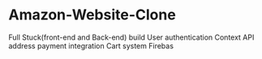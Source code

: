 # Amazon-Website-Clone
 Full Stuck(front-end and Back-end) build
User authentication
Context API address
payment integration
Cart system
Firebas
